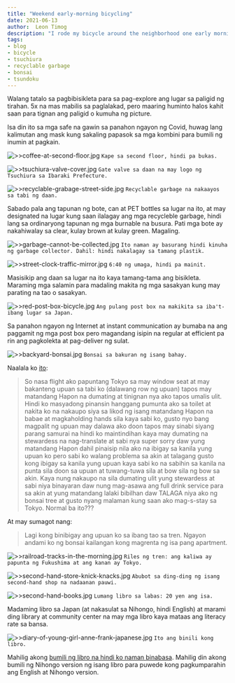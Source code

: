 ```yaml
---
title: "Weekend early-morning bicycling"
date: 2021-06-13
author:  Leon Timog
description: "I rode my bicycle around the neighborhood one early morning"
tags:
- blog
- bicycle
- tsuchiura
- recyclable garbage
- bonsai
- tsundoku
---
```

Walang tatalo sa pagbibisikleta para sa pag-explore ang lugar sa paligid ng tirahan. 5x na mas mabilis sa paglalakad, pero maaring huminto halos kahit saan para tignan ang paligid o kumuha ng picture.

Isa din ito sa mga safe na gawin sa panahon ngayon ng Covid, huwag lang kalimutan ang mask kung sakaling papasok sa mga kombini para bumili ng inumin at pagkain.

![>>coffee-at-second-floor.jpg](coffee-at-second-floor.jpg) `Kape sa second floor, hindi pa bukas.`

![>>tsuchiura-valve-cover.jpg](tsuchiura-valve-cover.jpg) `Gate valve sa daan na may logo ng Tsuchiura sa Ibaraki Prefecture.`

![>>recyclable-grabage-street-side.jpg](recyclable-grabage-street-side.jpg) `Recyclable garbage na nakaayos sa tabi ng daan.`

Sabado pala ang tapunan ng bote, can at PET bottles sa lugar na ito, at may designated na lugar kung saan ilalagay ang mga recycleble garbage, hindi lang sa ordinaryong tapunan ng mga burnable na busura. Pati mga bote ay nakahiwalay sa clear, kulay brown at kulay green. Magaling.

![>>garbage-cannot-be-collected.jpg](garbage-cannot-be-collected.jpg) `Ito naman ay basurang hindi kinuha ng garbage collector. Dahil: hindi nakalagay sa tamang plastik.`

![>>street-clock-traffic-mirror.jpg](street-clock-traffic-mirror.jpg) `6:40 ng umaga, hindi pa mainit.`

Masisikip ang daan sa lugar na ito kaya tamang-tama ang bisikleta. Maraming mga salamin para madaling makita ng mga sasakyan kung may parating na tao o sasakyan.

![>>red-post-box-bicycle.jpg](red-post-box-bicycle.jpg) `Ang pulang post box na makikita sa iba't-ibang lugar sa Japan.`

Sa panahon ngayon ng Internet at instant communication ay bumaba na ang paggamit ng mga post box pero magandang isipin na regular at efficient pa rin ang pagkolekta at pag-deliver ng sulat.

![>>backyard-bonsai.jpg](backyard-bonsai.jpg) `Bonsai sa bakuran ng isang bahay.`

Naalala ko [ito](https://www.reddit.com/r/japan/comments/64mojh/is_this_normal/):

>So nasa flight ako papuntang Tokyo sa may window seat at may bakanteng upuan sa tabi ko (dalawang row ng upuan) tapos may matandang Hapon na dumating at tinignan nya ako tapos umalis ulit. Hindi ko masyadong pinansin hanggang pumunta ako sa toilet at nakita ko na nakaupo siya sa likod ng isang matandang Hapon na babae at magkaholding hands sila kaya sabi ko, gusto nyo bang magpalit ng upuan may dalawa ako doon tapos may sinabi siyang parang samurai na hindi ko maintindihan kaya may dumating na stewardess na nag-translate at sabi nya super sorry daw yung matandang Hapon dahil pinaisip nila ako na ibigay sa kanila yung upuan ko pero sabi ko walang problema sa akin at talagang gusto kong ibigay sa kanila yung upuan kaya sabi ko na sabihin sa kanila na punta sila doon sa upuan at tuwang-tuwa sila at bow sila ng bow sa akin. Kaya nung nakaupo na sila dumating ulit yung stewardess at sabi niya binayaran daw nung mag-asawa ang full drink service para sa akin at yung matandang lalaki bibilhan daw TALAGA niya ako ng bonsai tree at gusto nyang malaman kung saan ako mag-s-stay sa Tokyo. Normal ba ito???

At may sumagot nang:

>Lagi kong binibigay ang upuan ko sa ibang tao sa tren. Ngayon andami ko ng bonsai kailangan kong magrenta ng isa pang apartment.

![>>railroad-tracks-in-the-morning.jpg](railroad-tracks-in-the-morning.jpg) `Riles ng tren: ang kaliwa ay papunta ng Fukushima at ang kanan ay Tokyo.`

![>>second-hand-store-knick-knacks.jpg](second-hand-store-knick-knacks.jpg) `Abubot sa ding-ding ng isang second-hand shop na nadaanan pauwi.`

![>>second-hand-books.jpg](second-hand-books.jpg) `Lumang libro sa labas: 20 yen ang isa.`

Madaming libro sa Japan (at nakasulat sa Nihongo, hindi English) at marami ding library at community center na may mga libro kaya mataas ang literacy rate sa bansa.

![>>diary-of-young-girl-anne-frank-japanese.jpg](diary-of-young-girl-anne-frank-japanese.jpg) `Ito ang binili kong libro.`

Mahilig akong [bumili ng libro na hindi ko naman binabasa](https://timog.org/wiki/tsundoku/). Mahilig din akong bumili ng Nihongo version ng isang libro para puwede kong pagkumparahin ang English at Nihongo version.
